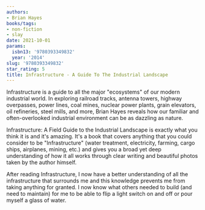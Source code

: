 ```yaml
---
authors:
- Brian Hayes
books/tags:
- non-fiction
- slay
date: 2021-10-01
params:
  isbn13: '9780393349832'
  year: '2014'
slug: '9780393349832'
star_rating: 5
title: Infrastructure - A Guide To The Industrial Landscape
---
```


Infrastructure is a guide to all the major "ecosystems" of our modern industrial world. In exploring railroad tracks, antenna towers, highway overpasses, power lines, coal mines, nuclear power plants, grain elevators, oil refineries, steel mills, and more, Brian Hayes reveals how our familiar and often-overlooked industrial environment can be as dazzling as nature.

<!--more-->

Infrastructure: A Field Guide to the Industrial Landscape is exactly what you think it is and it's amazing. It's a book that covers anything that you could consider to be "Infrastructure" (water treatment, electricity, farming, cargo ships, airplanes, mining, etc.) and gives you a broad yet deep understanding of how it all works through clear writing and beautiful photos taken by the author himself.

After reading Infrastructure, I now have a better understanding of all the infrastructure that surrounds me and this knowledge prevents me from taking anything for granted. I now know what others needed to build (and need to maintain) for me to be able to flip a light switch on and off or pour myself a glass of water.